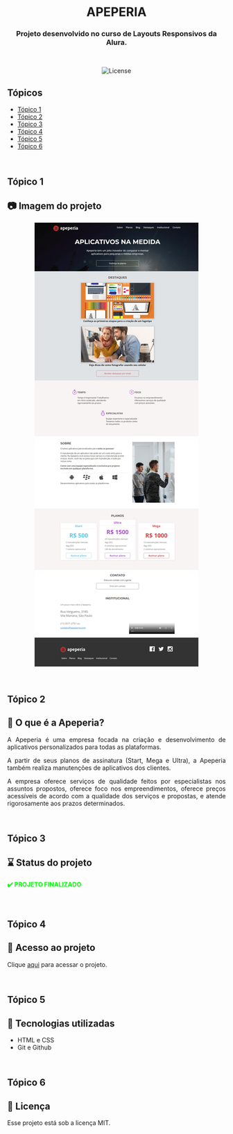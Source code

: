 <h1 align="center" style="text-transform: uppercase">Apeperia</h1>

<h3 align="center">Projeto desenvolvido no curso de Layouts Responsivos da Alura.</h3>

<br>

<p align="center">
  <img alt="License" src="https://img.shields.io/static/v1?label=license&message=MIT&color=49AA26&labelColor=000000">
</p>

## Tópicos

- [Tópico 1](#tópico-1)
- [Tópico 2](#tópico-2)
- [Tópico 3](#tópico-3)
- [Tópico 4](#tópico-4)
- [Tópico 5](#tópico-5)
- [Tópico 6](#tópico-6)

<br>

## Tópico 1
## 📷 Imagem do projeto

<p align="center">
    <img src=".github/preview.jpg" alt="print do site Apeperia">
</p>

<br>

## Tópico 2
## 📖 O que é a Apeperia?

<p align="justify">A Apeperia é uma empresa focada na criação e desenvolvimento de aplicativos personalizados para todas as plataformas.</p>

<p align="justify">A partir de seus planos de assinatura (Start, Mega e Ultra), a Apeperia também realiza manutenções de aplicativos dos clientes.</p>

<p align="justify">A empresa oferece serviços de qualidade feitos por especialistas nos assuntos propostos, oferece foco nos empreendimentos, oferece preços acessíveis de acordo com a qualidade dos serviços e propostas, e atende rigorosamente aos prazos determinados.</p>

<br>

## Tópico 3
## ⌛ Status do projeto

<h4 style="text-transform: uppercase; color: #0F0">✔️ Projeto finalizado</h4>

<br>

## Tópico 4
## 🔗 Acesso ao projeto

Clique [aqui](https://fel1324.github.io/Apeperia/) para acessar o projeto.

<br>

## Tópico 5
## 🔭 Tecnologias utilizadas

* HTML e CSS
* Git e Github

<br>

## Tópico 6
## 📝 Licença

Esse projeto está sob a licença MIT.
